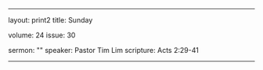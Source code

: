 --- 

layout: print2
title: Sunday

volume: 24
issue: 30

sermon: ""
speaker: Pastor Tim Lim
scripture: Acts 2:29-41

---
